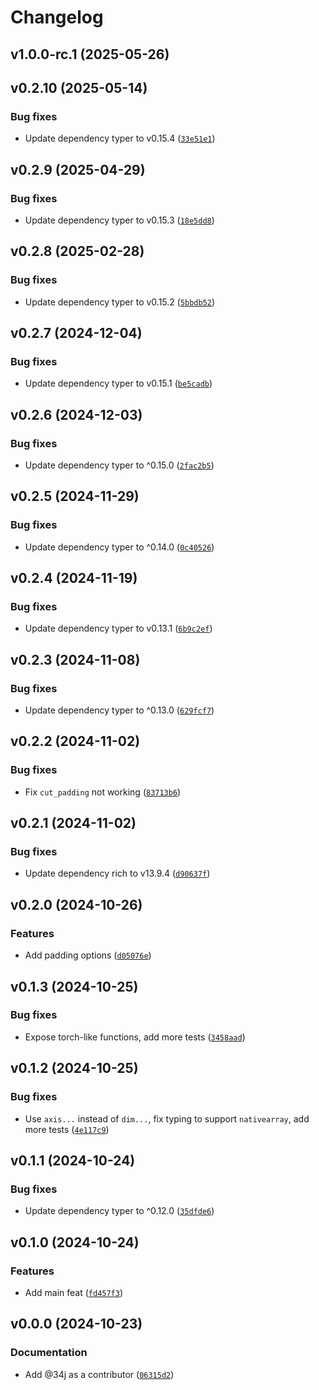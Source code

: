 # Changelog

## v1.0.0-rc.1 (2025-05-26)

## v0.2.10 (2025-05-14)

### Bug fixes

- Update dependency typer to v0.15.4 ([`33e51e1`](https://github.com/34j/shift-nth-row-n-steps/commit/33e51e1128fd27a62dee22703636041afbc30988))

## v0.2.9 (2025-04-29)

### Bug fixes

- Update dependency typer to v0.15.3 ([`18e5dd8`](https://github.com/34j/shift-nth-row-n-steps/commit/18e5dd8d95a7643726fa37486971d56f3ecf6bfe))

## v0.2.8 (2025-02-28)

### Bug fixes

- Update dependency typer to v0.15.2 ([`5bbdb52`](https://github.com/34j/shift-nth-row-n-steps/commit/5bbdb52b27f610ae02563bdc17270136fe772952))

## v0.2.7 (2024-12-04)

### Bug fixes

- Update dependency typer to v0.15.1 ([`be5cadb`](https://github.com/34j/shift-nth-row-n-steps/commit/be5cadb5411de1da5f24043b03f5035c17bfc0ae))

## v0.2.6 (2024-12-03)

### Bug fixes

- Update dependency typer to ^0.15.0 ([`2fac2b5`](https://github.com/34j/shift-nth-row-n-steps/commit/2fac2b510d9ce32da86ed2ad85889753d675c5d4))

## v0.2.5 (2024-11-29)

### Bug fixes

- Update dependency typer to ^0.14.0 ([`0c40526`](https://github.com/34j/shift-nth-row-n-steps/commit/0c405264fc02ca484b0473d453126a96e720f17d))

## v0.2.4 (2024-11-19)

### Bug fixes

- Update dependency typer to v0.13.1 ([`6b9c2ef`](https://github.com/34j/shift-nth-row-n-steps/commit/6b9c2ef8ffa72d918d45a2e4fcbeaed5bd14ce5e))

## v0.2.3 (2024-11-08)

### Bug fixes

- Update dependency typer to ^0.13.0 ([`629fcf7`](https://github.com/34j/shift-nth-row-n-steps/commit/629fcf7c7652d51995c140e5904aeae31afc2341))

## v0.2.2 (2024-11-02)

### Bug fixes

- Fix `cut_padding` not working ([`83713b6`](https://github.com/34j/shift-nth-row-n-steps/commit/83713b6a1b13c5c76c7e8601dcbadb4e8618adff))

## v0.2.1 (2024-11-02)

### Bug fixes

- Update dependency rich to v13.9.4 ([`d90637f`](https://github.com/34j/shift-nth-row-n-steps/commit/d90637f5e60eea4833dfa9e5e5e874af5100b9c0))

## v0.2.0 (2024-10-26)

### Features

- Add padding options ([`d05076e`](https://github.com/34j/shift-nth-row-n-steps/commit/d05076e87836b5d321de5c8b650646af57861aef))

## v0.1.3 (2024-10-25)

### Bug fixes

- Expose torch-like functions, add more tests ([`3458aad`](https://github.com/34j/shift-nth-row-n-steps/commit/3458aad340b25e9a83735c25b1cb4af8cb9772f5))

## v0.1.2 (2024-10-25)

### Bug fixes

- Use `axis...` instead of `dim...`, fix typing to support `nativearray`, add more tests ([`4e117c9`](https://github.com/34j/shift-nth-row-n-steps/commit/4e117c93babd0344a527ea1416ee40d59f7bd00d))

## v0.1.1 (2024-10-24)

### Bug fixes

- Update dependency typer to ^0.12.0 ([`35dfde6`](https://github.com/34j/shift-nth-row-n-steps/commit/35dfde61111d4c7dacdf365a25069be250efd20a))

## v0.1.0 (2024-10-24)

### Features

- Add main feat ([`fd457f3`](https://github.com/34j/shift-nth-row-n-steps/commit/fd457f3f2a71ae94bcd1af92c4c974431003e84f))

## v0.0.0 (2024-10-23)

### Documentation

- Add @34j as a contributor ([`06315d2`](https://github.com/34j/shift-nth-row-n-steps/commit/06315d2ad5f91ca507be2ca4d2a7fe7413d2dc2d))

